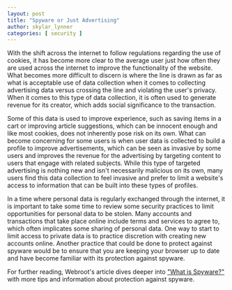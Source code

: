 ```yaml
---
layout: post
title: "Spyware or Just Advertising"
author: skylar_lynner
categories: [ security ]
---
```


With the shift across the internet to follow regulations regarding the use of cookies, it has become more clear to the average user just how often they are used across the internet to improve the functionality of the website. What becomes more difficult to discern is where the line is drawn as far as what is acceptable use of data collection when it comes to collecting advertising data versus crossing the line and violating the user's privacy. When it comes to this type of data collection, it is often used to generate revenue for its creator, which adds social significance to the transaction.

Some of this data is used to improve experience, such as saving items in a cart or improving article suggestions, which can be innocent enough and like most cookies, does not inherently pose risk on its own. What can become concerning for some users is when user data is collected to build a profile to improve advertisements, which can be seen as invasive by some users and improves the revenue for the advertising by targeting content to users that engage with related subjects. While this type of targeted advertising is nothing new and isn't necessarily malicious on its own, many users find this data collection to feel invasive and prefer to limit a website's access to information that can be built into these types of profiles.

In a time where personal data is regularly exchanged through the internet, it is important to take some time to review some security practices to limit opportunities for personal data to be stolen. Many accounts and transactions that take place online include terms and services to agree to, which often implicates some sharing of personal data. One way to start to limit access to private data is to practice discretion with creating new accounts online. Another practice that could be done to protect against spyware would be to ensure that you are keeping your browser up to date and have become familiar with its protection against spyware.

For further reading, Webroot's article dives deeper into ["What is Spyware?"](https://www.webroot.com/us/en/resources/tips-articles/what-is-spyware-and-how-to-detect-it) with more tips and information about protection against spyware.
